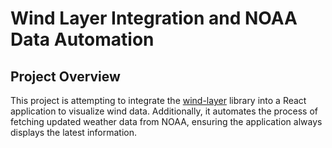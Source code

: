 # Wind Layer Integration and NOAA Data Automation

## Project Overview

This project is attempting to integrate the [wind-layer](https://github.com/sakitam-fdd/wind-layer) library into a React application to visualize wind data. Additionally, it automates the process of fetching updated weather data from NOAA, ensuring the application always displays the latest information.
